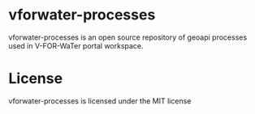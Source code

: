 # vforwater-processes
vforwater-processes is an open source repository of geoapi processes used in V-FOR-WaTer portal workspace.
# License 
vforwater-processes is licensed under the MIT license

